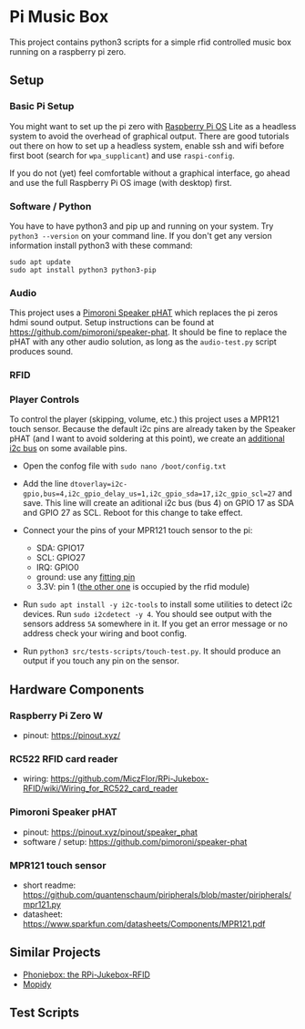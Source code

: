 # Pi Music Box

This project contains python3 scripts for a simple rfid controlled music box running on a raspberry pi zero.

## Setup

### Basic Pi Setup

You might want to set up the pi zero with [Raspberry Pi OS](https://www.raspberrypi.org/software/) Lite as a headless system to avoid the overhead of graphical output. There are good tutorials out there on how to set up a headless system, enable ssh and wifi before first boot (search for `wpa_supplicant`) and use `raspi-config`. 

If you do not (yet) feel comfortable without a graphical interface, go ahead and use the full Raspberry Pi OS image (with desktop) first.

### Software / Python

You have to have python3 and pip up and running on your system. Try `python3 --version` on your command line. If you don't get any version information install python3 with these command:

```
sudo apt update
sudo apt install python3 python3-pip
```

### Audio

This project uses a [Pimoroni Speaker pHAT](https://shop.pimoroni.com/products/speaker-phat) which replaces the pi zeros hdmi sound output. Setup instructions can be found at https://github.com/pimoroni/speaker-phat. It should be fine to replace the pHAT with any other audio solution, as long as the `audio-test.py` script produces sound.

### RFID

### Player Controls

To control the player (skipping, volume, etc.) this project uses a MPR121 touch sensor. Because the default i2c pins are already taken by the Speaker pHAT (and I want to avoid soldering at this point), we create an [additional i2c bus](https://www.instructables.com/Raspberry-PI-Multiple-I2c-Devices/) on some available pins.

- Open the confog file with `sudo nano /boot/config.txt`
- Add the line `dtoverlay=i2c-gpio,bus=4,i2c_gpio_delay_us=1,i2c_gpio_sda=17,i2c_gpio_scl=27` and save. This line will create an aditional i2c bus (bus 4) on GPIO 17 as SDA and GPIO 27 as SCL. Reboot for this change to take effect.

- Connect your the pins of your MPR121 touch sensor to the pi:
  - SDA: GPIO17
  - SCL: GPIO27
  - IRQ: GPIO0
  - ground: use any [fitting pin](https://pinout.xyz/pinout/ground#)
  - 3.3V: pin 1 ([the other one](https://pinout.xyz/pinout/3v3_power#) is occupied by the rfid module)

- Run `sudo apt install -y i2c-tools` to install some utilities to detect i2c devices. Run `sudo i2cdetect -y 4`. You should see output with the sensors address `5A` somewhere in it. If you get an error message or no address check your wiring and boot config.

- Run `python3 src/tests-scripts/touch-test.py`. It should produce an output if you touch any pin on the sensor.

## Hardware Components

### Raspberry Pi Zero W

- pinout: https://pinout.xyz/

### RC522 RFID card reader

- wiring: https://github.com/MiczFlor/RPi-Jukebox-RFID/wiki/Wiring_for_RC522_card_reader

### Pimoroni Speaker pHAT

- pinout: https://pinout.xyz/pinout/speaker_phat
- software / setup: https://github.com/pimoroni/speaker-phat

### MPR121 touch sensor

- short readme: https://github.com/quantenschaum/piripherals/blob/master/piripherals/mpr121.py
- datasheet: https://www.sparkfun.com/datasheets/Components/MPR121.pdf

## Similar Projects

- [Phoniebox: the RPi-Jukebox-RFID](https://github.com/MiczFlor/RPi-Jukebox-RFID)
- [Mopidy](https://mopidy.com/)

## Test Scripts
